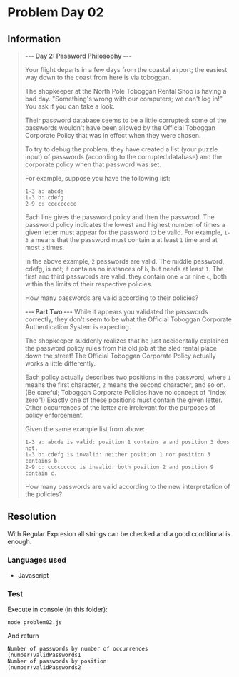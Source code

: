 # Problem Day 02

## Information

>__--- Day 2: Password Philosophy ---__
>
>Your flight departs in a few days from the coastal airport; the easiest way down to the coast from here is via toboggan.
>
>The shopkeeper at the North Pole Toboggan Rental Shop is having a bad day. "Something's wrong with our computers; we can't log in!" You ask if you can take a look.
>
>Their password database seems to be a little corrupted: some of the passwords wouldn't have been allowed by the Official Toboggan Corporate Policy that was in effect when they were chosen.
>
>To try to debug the problem, they have created a list (your puzzle input) of passwords (according to the corrupted database) and the corporate policy when that password was set.
>
>For example, suppose you have the following list:
>
>```
>1-3 a: abcde
>1-3 b: cdefg
>2-9 c: ccccccccc
>```
>Each line gives the password policy and then the password. The password policy indicates the lowest and highest number of times a given letter must appear for the password to be valid. For example, `1-3` a means that the password must contain a at least `1` time and at most `3` times.
>
>In the above example, `2` passwords are valid. The middle password, cdefg, is not; it contains no instances of `b`, but needs at least `1`. The first and third passwords are valid: they contain one `a` or nine `c`, both within the limits of their respective policies.
>
>How many passwords are valid according to their policies?
>
>__--- Part Two ---__
>While it appears you validated the passwords correctly, they don't seem to be what the Official Toboggan Corporate Authentication System is expecting.
>
>The shopkeeper suddenly realizes that he just accidentally explained the password policy rules from his old job at the sled rental place down the street! The Official Toboggan Corporate Policy actually works a little differently.
>
>Each policy actually describes two positions in the password, where `1` means the first character, `2` means the second character, and so on. (Be careful; Toboggan Corporate Policies have no concept of "index zero"!) Exactly one of these positions must contain the given letter. Other occurrences of the letter are irrelevant for the purposes of policy enforcement.
>
>Given the same example list from above:
>
>```
>1-3 a: abcde is valid: position 1 contains a and position 3 does not.
>1-3 b: cdefg is invalid: neither position 1 nor position 3 contains b.
>2-9 c: ccccccccc is invalid: both position 2 and position 9 contain c.
>```
>How many passwords are valid according to the new interpretation of the policies?

## Resolution

With Regular Expresion all strings can be checked and a good conditional is enough.

### Languages used
- Javascript

### Test

Execute in console (in this folder):
```
node problem02.js
```

And return
```
Number of passwords by number of occurrences
(number)validPasswords1
Number of passwords by position
(number)validPasswords2
```